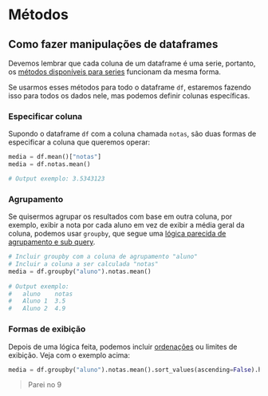 # Métodos

## Como fazer manipulações de dataframes

Devemos lembrar que cada coluna de um dataframe é uma serie, portanto, os [métodos disponíveis para series](../series/metodos.md) funcionam da mesma forma.

Se usarmos esses métodos para todo o dataframe `df`, estaremos fazendo isso para todos os dados nele, mas podemos definir colunas específicas.

### Especificar coluna

Supondo o dataframe `df` com a coluna chamada `notas`, são duas formas de especificar a coluna que queremos operar:

```python
media = df.mean()["notas"]
media = df.notas.mean()

# Output exemplo: 3.5343123
```

### Agrupamento

Se quisermos agrupar os resultados com base em outra coluna, por exemplo, exibir a nota por cada aluno em vez de exibir a média geral da coluna, podemos usar `groupby`, que segue uma [lógica parecida de agrupamento e sub query](../../../../semestre-4/banco-de-dados/relacional/operadores/agrupamento-e-sub-query.md).

```python
# Incluir groupby com a coluna de agrupamento "aluno"
# Incluir a coluna a ser calculada "notas"
media = df.groupby("aluno").notas.mean()
                         
# Output exemplo:
#   aluno    notas
#   Aluno 1  3.5
#   Aluno 2  4.9
```

### Formas de exibição

Depois de uma lógica feita, podemos incluir [ordenações](../series/metodos.md#ordenacao) ou limites de exibição. Veja com o exemplo acima:

```python
media = df.groupby("aluno").notas.mean().sort_values(ascending=False).head(10)
```

> Parei no 9

